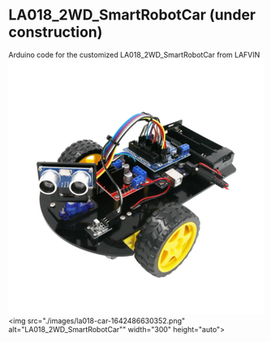 # LA018_2WD_SmartRobotCar (under construction)
Arduino code for the customized LA018_2WD_SmartRobotCar from LAFVIN
![LA018_2WD_SmartRobotCar]( ./images/la018-car-1642486630352.png "LA018_2WD_SmartRobotCar")
<img src="./images/la018-car-1642486630352.png" alt="LA018_2WD_SmartRobotCar"" width="300" height="auto">
